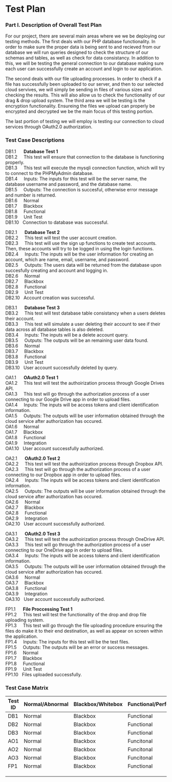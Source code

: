# Test Plan

### Part I. Description of Overall Test Plan
For our project, there are several main areas where we we be deploying our testing methods. The first deals with our PHP database functionality. In order to make sure the proper data is being sent to and recieved from our database we will run queries designed to check the structure of our schemas and tables, as well as check for data consistancy. In addition to this, we will be testing the general connection to our database making sure each user can successfully create an account and login to our application. 

The second deals with our file uploading processes. In order to check if a file has successfully been uploaded to our server, and then to our selected cloud servives, we will simply be sending in files of various sizes and checking the results. This will also allow us to check the functionality of our drag & drop upload system. The third area we will be testing is the encryption functionality. Ensureing the files we upload can properly be encrypted and decrypted we be the main focus of this testing portion.

The last portion of testing we will employ is testing our connection to cloud services through OAuth2.0 authorization.

### Test Case Descriptions
DB1.1   &nbsp;&nbsp;&nbsp;&nbsp;&nbsp;**Database Test 1**<br />
DB1.2   &nbsp;&nbsp;&nbsp;&nbsp;This test will ensure that connection to the database is functioning properly.<br />
DB1.3   &nbsp;&nbsp;&nbsp;&nbsp;This test will execute the mysqli connection function, which will try to connect to the PHPMyAdmin database.<br />
DB1.4   &nbsp;&nbsp;&nbsp;&nbsp;Inputs: The inputs for this test will be the server name, the database username and password, and the database name.<br />
DB1.5   &nbsp;&nbsp;&nbsp;&nbsp;Outputs: The connection is succesful, otherwise error message and number is returned.<br />
DB1.6   &nbsp;&nbsp;&nbsp;&nbsp;Normal<br />
DB1.7   &nbsp;&nbsp;&nbsp;&nbsp;Blackbox<br />
DB1.8   &nbsp;&nbsp;&nbsp;&nbsp;Functional<br />
DB1.9   &nbsp;&nbsp;&nbsp;&nbsp;Unit Test<br />
DB1.10   &nbsp;&nbsp;Connection to database was successful.<br />

DB2.1   &nbsp;&nbsp;&nbsp;&nbsp;&nbsp;**Database Test 2**<br />
DB2.2   &nbsp;&nbsp;&nbsp;&nbsp;This test will test the user account creation.<br />
DB2.3   &nbsp;&nbsp;&nbsp;&nbsp;This test will use the sign up functions to create test accounts. Then, these accounts will try to be logged in using the login functions.<br />
DB2.4   &nbsp;&nbsp;&nbsp;&nbsp;Inputs: The inputs will be the user information for creating an account, which are name, email, username, and password.<br />
DB2.5   &nbsp;&nbsp;&nbsp;&nbsp;Outputs: The users data will be returned from the database upon succesfully creating and account and logging in.<br /> 
DB2.6   &nbsp;&nbsp;&nbsp;&nbsp;Normal<br />
DB2.7   &nbsp;&nbsp;&nbsp;&nbsp;Blackbox<br />
DB2.8   &nbsp;&nbsp;&nbsp;&nbsp;Functional<br />
DB2.9   &nbsp;&nbsp;&nbsp;&nbsp;Unit Test<br />
DB2.10   &nbsp;&nbsp;Account creation was successful.<br />

DB3.1   &nbsp;&nbsp;&nbsp;&nbsp;&nbsp;**Database Test 3**<br />
DB3.2   &nbsp;&nbsp;&nbsp;&nbsp;This test will test database table consistancy when a users deletes their account.<br />
DB3.3   &nbsp;&nbsp;&nbsp;&nbsp;This test will simulate a user deleting their account to see if their data across all database tables is also deleted.<br />
DB3.4   &nbsp;&nbsp;&nbsp;&nbsp;Inputs: The inputs will be a delete account query.<br />
DB3.5   &nbsp;&nbsp;&nbsp;&nbsp;Outputs: The outputs will be an remaining user data found.<br />
DB3.6   &nbsp;&nbsp;&nbsp;&nbsp;Normal<br />
DB3.7   &nbsp;&nbsp;&nbsp;&nbsp;Blackbox<br />
DB3.8   &nbsp;&nbsp;&nbsp;&nbsp;Functional<br />
DB3.9   &nbsp;&nbsp;&nbsp;&nbsp;Unit Test<br />
DB3.10   &nbsp;&nbsp;User account successfully deleted by query.<br />

OA1.1   &nbsp;&nbsp;&nbsp;&nbsp;&nbsp;**OAuth2.0 Test 1**<br />
OA1.2   &nbsp;&nbsp;&nbsp;&nbsp;This test will test the authoirization process through Google Drives API.<br />
OA1.3   &nbsp;&nbsp;&nbsp;&nbsp;This test will go through the authorization process of a user connecting to our Google Drive app in order to upload files.<br />
OA1.4   &nbsp;&nbsp;&nbsp;&nbsp;Inputs: The inputs will be access tokens and client identification information.<br />
OA1.5   &nbsp;&nbsp;&nbsp;&nbsp;Outputs: The outputs will be user information obtained through the cloud service after authorization has occured.<br />
OA1.6   &nbsp;&nbsp;&nbsp;&nbsp;Normal<br />
OA1.7   &nbsp;&nbsp;&nbsp;&nbsp;Blackbox<br />
OA1.8   &nbsp;&nbsp;&nbsp;&nbsp;Functional<br />
OA1.9   &nbsp;&nbsp;&nbsp;&nbsp;Integration<br />
OA1.10   &nbsp;&nbsp;User account successfully authorized.<br />

OA2.1   &nbsp;&nbsp;&nbsp;&nbsp;&nbsp;**OAuth2.0 Test 2**<br />
OA2.2   &nbsp;&nbsp;&nbsp;&nbsp;This test will test the authoirization process through Dropbox API.<br />
OA2.3   &nbsp;&nbsp;&nbsp;&nbsp;This test will go through the authorization process of a user connecting to our Dropbox app in order to upload files.<br />
OA2.4   &nbsp;&nbsp;&nbsp;&nbsp;Inputs: The inputs will be access tokens and client identification information.<br />
OA2.5   &nbsp;&nbsp;&nbsp;&nbsp;Outputs: The outputs will be user information obtained through the cloud service after authorization has occured.<br />
OA2.6   &nbsp;&nbsp;&nbsp;&nbsp;Normal<br />
OA2.7   &nbsp;&nbsp;&nbsp;&nbsp;Blackbox<br />
OA2.8   &nbsp;&nbsp;&nbsp;&nbsp;Functional<br />
OA2.9   &nbsp;&nbsp;&nbsp;&nbsp;Integration<br />
OA2.10   &nbsp;&nbsp;User account successfully authorized.<br />

OA3.1   &nbsp;&nbsp;&nbsp;&nbsp;&nbsp;**OAuth2.0 Test 3**<br />
OA3.2   &nbsp;&nbsp;&nbsp;&nbsp;This test will test the authoirization process through OneDrive API.<br />
OA3.3   &nbsp;&nbsp;&nbsp;&nbsp;This test will go through the authorization process of a user connecting to our OneDrive app in order to upload files.<br />
OA3.4   &nbsp;&nbsp;&nbsp;&nbsp;Inputs: The inputs will be access tokens and client identification information.<br />
OA3.5   &nbsp;&nbsp;&nbsp;&nbsp;Outputs: The outputs will be user information obtained through the cloud service after authorization has occured.<br />
OA3.6   &nbsp;&nbsp;&nbsp;&nbsp;Normal<br />
OA3.7   &nbsp;&nbsp;&nbsp;&nbsp;Blackbox<br />
OA3.8   &nbsp;&nbsp;&nbsp;&nbsp;Functional<br />
OA3.9   &nbsp;&nbsp;&nbsp;&nbsp;Integration<br />
OA3.10   &nbsp;&nbsp;User account successfully authorized.<br />

FP1.1   &nbsp;&nbsp;&nbsp;&nbsp;&nbsp;**File Proccessing Test 1**<br />
FP1.2   &nbsp;&nbsp;&nbsp;&nbsp;This test will test the functionality of the drop and drop file uploading system.<br />
FP1.3   &nbsp;&nbsp;&nbsp;&nbsp;This test will go through the file uploading procedure ensuring the files do make it to their end destination, as well as appear on screen within the application.<br />
FP1.4   &nbsp;&nbsp;&nbsp;&nbsp;Inputs: The inputs for this test will be the test files.<br />
FP1.5   &nbsp;&nbsp;&nbsp;&nbsp;Outputs: The outputs will be an error or success messages.<br />
FP1.6   &nbsp;&nbsp;&nbsp;&nbsp;Normal<br />
FP1.7   &nbsp;&nbsp;&nbsp;&nbsp;Blackbox<br />
FP1.8   &nbsp;&nbsp;&nbsp;&nbsp;Functional<br />
FP1.9   &nbsp;&nbsp;&nbsp;&nbsp;Unit Test<br />
FP1.10   &nbsp;&nbsp;Files uploaded successfully.<br />




### Test Case Matrix
| Test ID | Normal/Abnormal | Blackbox/Whitebox | Functional/Performance | Unit/Integration |
|---------|-----------------|-------------------|------------------------|------------------|
| DB1     | Normal          | Blackbox          | Functional             | Unit             |
| DB2     | Normal          | Blackbox          | Functional             | Unit             |
| DB3     | Normal          | Blackbox          | Functional             | Unit             |
| AO1     | Normal          | Blackbox          | Funcitonal             | Integration      |
| AO2     | Normal          | Blackbox          | Funcitonal             | Integration      |
| AO3     | Normal          | Blackbox          | Funcitonal             | Integration      |
| FP1     | Normal          | Blackbox          | Functional             | Unit             |
|         |                 |                   |                        |                  |
|         |                 |                   |                        |                  |
|         |                 |                   |                        |                  |
